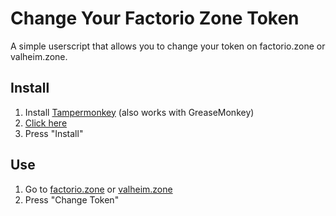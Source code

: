 # Change Your Factorio Zone Token
A simple userscript that allows you to change your token on factorio.zone or valheim.zone.

## Install

1. Install [Tampermonkey](https://www.tampermonkey.net/) (also works with GreaseMonkey)
2. [Click here](https://github.com/Rubydesic/factorio-zone-change-token/raw/master/factoriozone-token.user.js)
3. Press "Install"

## Use

1. Go to [factorio.zone](https://factorio.zone) or [valheim.zone](https://valheim.zone)
2. Press "Change Token"
